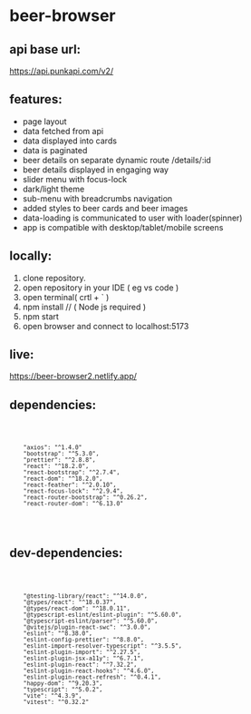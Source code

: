 # beer-browser

## api base url:

https://api.punkapi.com/v2/

## features:

<ul>
<li>page layout</li>
<li>data fetched from api</li>
<li>data displayed into cards</li>
<li>data is paginated</li>
<li>beer details on separate dynamic route /details/:id </li>
<li>beer details displayed in engaging way</li>
<li>slider menu with focus-lock</li>
<li>dark/light theme </li>
<li>sub-menu with breadcrumbs navigation </li>
<li>added styles to beer cards and beer images  </li>
<li>data-loading is communicated to user with loader(spinner)  </li>
<li>app is compatible with desktop/tablet/mobile screens </li>
</ul>

## locally:

1. clone repository.
2. open repository in your IDE ( eg vs code )
3. open terminal( crtl + ` )
4. npm install // ( Node js required )
5. npm start
6. open browser and connect to localhost:5173

## live:

<a> https://beer-browser2.netlify.app/ </a>

## dependencies:

 <code>

        "axios": "^1.4.0"
        "bootstrap": "^5.3.0",
        "prettier": "^2.8.8",
        "react": "^18.2.0",
        "react-bootstrap": "^2.7.4",
        "react-dom": "^18.2.0",
        "react-feather": "^2.0.10",
        "react-focus-lock": "^2.9.4",
        "react-router-bootstrap": "^0.26.2",
        "react-router-dom": "^6.13.0"

 </code>

## dev-dependencies:

<code>

        "@testing-library/react": "^14.0.0",
        "@types/react": "^18.0.37",
        "@types/react-dom": "^18.0.11",
        "@typescript-eslint/eslint-plugin": "^5.60.0",
        "@typescript-eslint/parser": "^5.60.0",
        "@vitejs/plugin-react-swc": "^3.0.0",
        "eslint": "^8.38.0",
        "eslint-config-prettier": "^8.8.0",
        "eslint-import-resolver-typescript": "^3.5.5",
        "eslint-plugin-import": "^2.27.5",
        "eslint-plugin-jsx-a11y": "^6.7.1",
        "eslint-plugin-react": "^7.32.2",
        "eslint-plugin-react-hooks": "^4.6.0",
        "eslint-plugin-react-refresh": "^0.4.1",
        "happy-dom": "^9.20.3",
        "typescript": "^5.0.2",
        "vite": "^4.3.9",
        "vitest": "^0.32.2"

</code>
